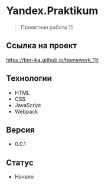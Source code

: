 # Yandex.Praktikum

> Проектная работа 11

## Ссылка на проект
https://tim-ika.github.io/homework_11/


## Технологии
* HTML
* CSS
* JavaScript
* Webpack

## Версия
* 0.0.1

## Статус
* Начало
